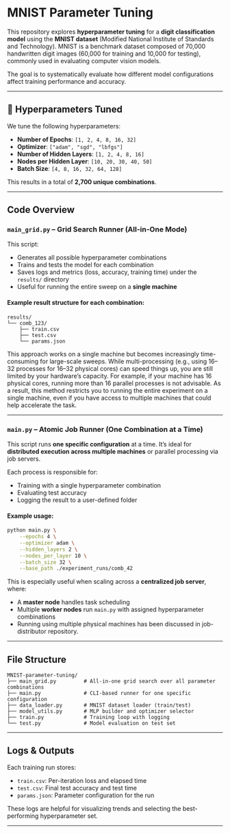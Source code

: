 # MNIST Parameter Tuning

This repository explores **hyperparameter tuning** for a **digit classification model** using the **MNIST dataset** (Modified National Institute of Standards and Technology). MNIST is a benchmark dataset composed of 70,000 handwritten digit images (60,000 for training and 10,000 for testing), commonly used in evaluating computer vision models.

The goal is to systematically evaluate how different model configurations affect training performance and accuracy.

---

## 🔧 Hyperparameters Tuned

We tune the following hyperparameters:

- **Number of Epochs**: `[1, 2, 4, 8, 16, 32]`
- **Optimizer**: `["adam", "sgd", "lbfgs"]`
- **Number of Hidden Layers**: `[1, 2, 4, 8, 16]`
- **Nodes per Hidden Layer**: `[10, 20, 30, 40, 50]`
- **Batch Size**: `[4, 8, 16, 32, 64, 128]`

This results in a total of **2,700 unique combinations**.

---

## Code Overview

### `main_grid.py` – Grid Search Runner (All-in-One Mode)

This script:
- Generates all possible hyperparameter combinations
- Trains and tests the model for each combination
- Saves logs and metrics (loss, accuracy, training time) under the `results/` directory
- Useful for running the entire sweep on a **single machine**

#### Example result structure for each combination:

```
results/
└── comb_123/
    ├── train.csv
    ├── test.csv
    └── params.json
```

This approach works on a single machine but becomes increasingly time-consuming for large-scale sweeps. While multi-processing (e.g., using 16–32 processes for 16–32 physical cores) can speed things up, you are still limited by your hardware’s capacity. For example, if your machine has 16 physical cores, running more than 16 parallel processes is not advisable. As a result, this method restricts you to running the entire experiment on a single machine, even if you have access to multiple machines that could help accelerate the task.

---

### `main.py` – Atomic Job Runner (One Combination at a Time)

This script runs **one specific configuration** at a time. It’s ideal for **distributed execution across multiple machines** or parallel processing via job servers.

Each process is responsible for:
- Training with a single hyperparameter combination
- Evaluating test accuracy
- Logging the result to a user-defined folder

#### Example usage:

```bash
python main.py \
    --epochs 4 \
    --optimizer adam \
    --hidden_layers 2 \
    --nodes_per_layer 10 \
    --batch_size 32 \
    --base_path ./experiment_runs/comb_42
```

This is especially useful when scaling across a **centralized job server**, where:
- A **master node** handles task scheduling
- Multiple **worker nodes** run `main.py` with assigned hyperparameter combinations
- Running using multiple physical machines has been discussed in job-distributor repository. 

---

## File Structure

```
MNIST-parameter-tuning/
├── main_grid.py         # All-in-one grid search over all parameter combinations
├── main.py              # CLI-based runner for one specific configuration
├── data_loader.py       # MNIST dataset loader (train/test)
├── model_utils.py       # MLP builder and optimizer selector
├── train.py             # Training loop with logging
└── test.py              # Model evaluation on test set
```

---

## Logs & Outputs

Each training run stores:

- `train.csv`: Per-iteration loss and elapsed time
- `test.csv`: Final test accuracy and test time
- `params.json`: Parameter configuration for the run

These logs are helpful for visualizing trends and selecting the best-performing hyperparameter set.

---

